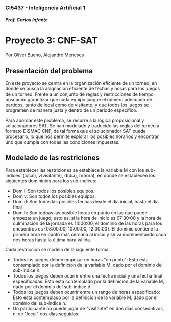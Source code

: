 #
### CI5437 - Inteligencia Artificial 1
##### Prof. Carlos Infante
# Proyecto 3: CNF-SAT
Por Oliver Bueno, Alejandro Meneses

## Presentación del problema
En este proyecto se centra en la organización eficiente de un torneo, en donde se busca la asignación eficiente de fechas y horas para los juegos de un torneo. Frente a un conjunto de reglas y restricciones de tiempo, buscando garantizar que cada equipo juegue el número adecuado de partidos, tanto de local como de visitante, y que todos los juegos se programen de manera justa y dentro de un período específico.

Para abordar este problema, se recurre a la lógica proposicional y solucionadores SAT. Se han modelado y traducido las reglas del torneo a formato DISMAC CNF, de tal forma que el solucionador SAT puede procesarlo, lo que nos permite explorar los posibles horarios y encontrar uno que cumpla con todas las condiciones impuestas.

## Modelado de las restriciones
Para establecer las restriciones se establece la variable M con los sub-índices l(local), v(visitante), d(día), h(hora), en donde se establecen los siguientes domininios para los sub-índices:

- Dom l: Son todos los posibles equipos.
- Dom v: Son todos los posibles equipos.
- Dom d: Son todas las posibles fechas desde el día inicial, hasta el día final
- Dom h: Son todoas las posible horas en punto en las que puede empezar un juego, esto es, si la hora de inicio es 07:30:00 y la hora de culminación de la jornada es 14:00:00, el dominio de las horas para los encuentros es {08:00:00, 10:00:00, 12:00:00}. El dominio contiene la primera hora en punto más cercana al inicio y se va incrementando cada dos horas hasta la última hora válida.

Cada restricción se modela de la siguiente forma:

- Todos los juegos deben empezar en horas "en punto": Esto esta contemplado por la definicíon de la variable M, dado por el dominio del sub-índice h.
- Todos los juegos deben ocurrir entre una fecha inicial y una fecha final especificadas: Esto esta contemplado por la definicíon de la variable M, dado por el dominio del sub-índice d.
- Todos los juegos deben ocurrir entre un rango de horas especificado: Esto esta contemplado por la definicíon de la variable M, dado por el dominio del sub-índice h.
- Un participante no puede jugar de "visitante" en dos días consecutivos, ni de "local" dos días seguidos: 
